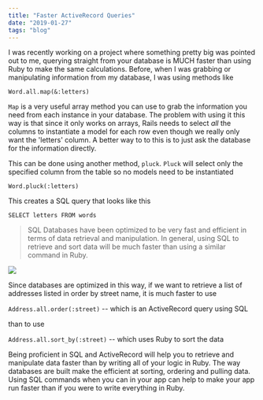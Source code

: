 ```yaml
---
title: "Faster ActiveRecord Queries"
date: "2019-01-27"
tags: "blog"
---
```


I was recently working on a project where something pretty big was pointed out to me, querying straight from your database is MUCH faster than using Ruby to make the same calculations. Before, when I was grabbing or manipulating information from my database, I was using methods like

```
Word.all.map(&:letters)
```

`Map` is a very useful array method you can use to grab the information you need from each instance in your database. The problem with using it this way is that since it only works on arrays, Rails needs to select *all* the columns to instantiate a model for each row even though we really only want the 'letters' column. A better way to to this is to just ask the database for the information directly.

This can be done using another method, `pluck`. `Pluck` will select only the specified column from the table so no models need to be instantiated

```
Word.pluck(:letters)
```

This creates a SQL query that looks like this

```
SELECT letters FROM words
```


> SQL Databases have been optimized to be very fast and efficient in terms of data retrieval and manipulation. In general, using SQL to retrieve and sort data will be much faster than using a similar command in Ruby.

![](https://i.chzbgr.com/full/2703657216/h84D2668C/)

Since databases are optimized in this way, if we want to retrieve a list of addresses listed in order by street name, it is much faster to use

`Address.all.order(:street)`  -- which is an ActiveRecord query using SQL

than to use

`Address.all.sort_by(:street)` -- which uses Ruby to sort the data

Being proficient in SQL and ActiveRecord will help you to retrieve and manipulate data faster than by writing all of your logic in Ruby. The way databases are built make the efficient at sorting, ordering and pulling data. Using SQL commands when you can in your app can help to make your app run faster than if you were to write everything in Ruby.
